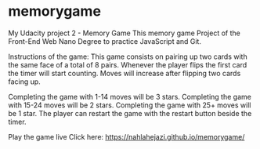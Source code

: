 # memorygame
My Udacity project 2 - Memory Game 
This memory game Project of the Front-End Web Nano Degree to practice JavaScript and Git.

Instructions of the game:
This game consists on pairing up two cards with the same face of a total of 8 pairs. 
Whenever the player flips the first card the timer will start counting.
Moves will increase after flipping two cards facing up.

Completing the game with 1-14 moves will be 3 stars.
Completing the game with 15-24 moves will be 2 stars.
Completing the game with 25+ moves will be 1 star.
The player can restart the game with the restart button beside the timer.

Play the game live
Click here: https://nahlahejazi.github.io/memorygame/
